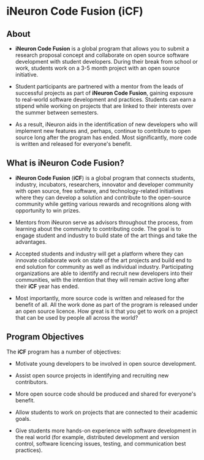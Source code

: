 <!-- <p align=center>
<img src="img/oneLogo.png" width=40%><img>
</p> -->
# **iNeuron Code Fusion** (**iCF**)

## About

- **iNeuron Code Fusion** is a global program that allows you to submit a research proposal concept and collaborate on open source software development with student developers. During their break from school or work, students work on a 3-5 month project with an open source initiative.

- Student participants are partnered with a mentor from the leads of successful projects as part of **iNeuron Code Fusion**, gaining exposure to real-world software development and practices. Students can earn a stipend while working on projects that are linked to their interests over the summer between semesters.

- As a result, iNeuron aids in the identification of new developers who will implement new features and, perhaps, continue to contribute to open source long after the program has ended. Most significantly, more code is written and released for everyone's benefit.


## What is **iNeuron Code Fusion**?
 
- **iNeuron Code Fusion** (**iCF**) is a global program that connects students, industry, incubators, researchers, innovator and developer community with open source, free software, and technology-related initiatives where they can develop a solution and contribute to the open-source community while getting various rewards and recognitions along with opportunity to win prizes. 

- Mentors from iNeuron serve as advisors throughout the process, from learning about the community to contributing code. The goal is to engage student and industry to build state of the art things and take the advantages.

- Accepted students and industry will get a platform where they can innovate collaborate work on state of the art projects and build end to end solution for community as well as individual industry. Participating organizations are able to identify and recruit new developers into their communities, with the intention that they will remain active long after their **iCF** year has ended. 

- Most importantly, more source code is written and released for the benefit of all. All the work done as part of the program is released under an open source licence. How great is it that you get to work on a project that can be used by people all across the world?

## Program Objectives
 
The **iCF** program has a number of objectives:

* Motivate young developers to be involved in open source development.

* Assist open source projects in identifying and recruiting new contributors.

* More open source code should be produced and shared for everyone's benefit.

* Allow students to work on projects that are connected to their academic goals.

* Give students more hands-on experience with software development in the real world (for example, distributed development and version control, software licencing issues, testing, and communication best practices).
